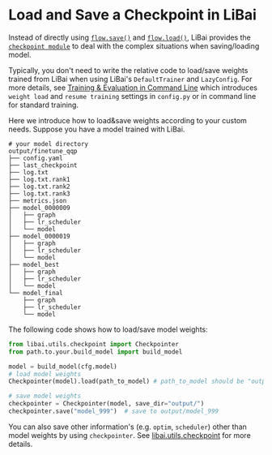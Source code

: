 # Load and Save a Checkpoint in LiBai

Instead of directly using [`flow.save()`](https://oneflow.readthedocs.io/en/master/oneflow.html?highlight=save#oneflow.save) and [`flow.load()`](https://oneflow.readthedocs.io/en/master/oneflow.html?highlight=oneflow.load#oneflow.load), LiBai provides the [`checkpoint module`](https://libai.readthedocs.io/en/latest/modules/libai.utils.html#module-libai.utils.checkpoint) to deal with the complex situations when saving/loading model.


Typically, you don't need to write the relative code to load/save weights trained from LiBai when using LiBai's `DefaultTrainer` and `LazyConfig`. For more details, see [Training & Evaluation in Command Line](https://libai.readthedocs.io/en/latest/tutorials/basics/Train_and_Eval_Command_Line.html) which introduces `weight load` and `resume training` settings in `config.py` or in command line for standard training.

Here we introduce how to load&save weights according to your custom needs. Suppose you have a model trained with LiBai.

```shell
# your model directory
output/finetune_qqp
├── config.yaml
├── last_checkpoint
├── log.txt
├── log.txt.rank1
├── log.txt.rank2
├── log.txt.rank3
├── metrics.json
├── model_0000009
│   ├── graph
│   ├── lr_scheduler
│   └── model
├── model_0000019
│   ├── graph
│   ├── lr_scheduler
│   └── model
├── model_best
│   ├── graph
│   ├── lr_scheduler
│   └── model
└── model_final
    ├── graph
    ├── lr_scheduler
    └── model
```

The following code shows how to load/save model weights:
```python
from libai.utils.checkpoint import Checkpointer
from path.to.your.build_model import build_model

model = build_model(cfg.model)
# load model weights
Checkpointer(model).load(path_to_model) # path_to_model should be "output/finetune_qqp/model_final" 

# save model weights
checkpointer = Checkpointer(model, save_dir="output/")
checkpointer.save("model_999")  # save to output/model_999
```

You can also save other information's (e.g. `optim`, `scheduler`) other than model weights by using `checkpointer`. See [libai.utils.checkpoint](https://libai.readthedocs.io/en/latest/modules/libai.utils.html#module-libai.utils.checkpoint) for more details.